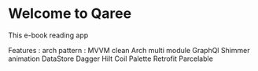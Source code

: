 # Welcome to Qaree
This e-book reading app



Features :
    arch pattern : MVVM
    clean Arch
    multi module
    GraphQl
    Shimmer animation
    DataStore
    Dagger Hilt
    Coil
    Palette
    Retrofit
    Parcelable